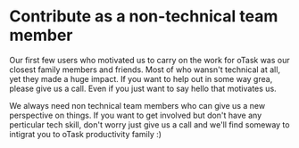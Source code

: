# Contribute as a non-technical team member

Our first few users who motivated us to carry on the work for oTask was our closest family members and friends. Most of who wansn't technical at all, yet they made a huge impact. If you want to help out in some way grea, please give us a call. Even if you just want to say hello that motivates us. 

We always need non technical team members who can give us a new perspective on things. If you want to get involved but don't have any perticular tech skill, don't worry just give us a call and we'll find someway to intigrat you to oTask productivity family :)